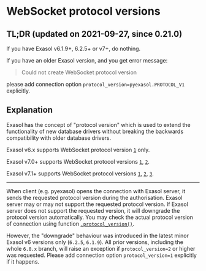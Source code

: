 # WebSocket protocol versions

## TL;DR (updated on 2021-09-27, since 0.21.0)

If you have Exasol v6.1.9+, 6.2.5+ or v7+, do nothing.

If you have an older Exasol version, and you get error message:

> Could not create WebSocket protocol version

please add connection option `protocol_version=pyexasol.PROTOCOL_V1` explicitly.

## Explanation

Exasol has the concept of "protocol version" which is used to extend the functionality of new database drivers without breaking the backwards compatibility with older database drivers.

Exasol v6.x supports WebSocket protocol version [`1`](https://github.com/exasol/websocket-api/blob/master/docs/WebsocketAPIV1.md) only.

Exasol v7.0+ supports WebSocket protocol versions [`1`](https://github.com/exasol/websocket-api/blob/master/docs/WebsocketAPIV1.md), [`2`](https://github.com/exasol/websocket-api/blob/master/docs/WebsocketAPIV2.md).

Exasol v7.1+ supports WebSocket protocol versions [`1`](https://github.com/exasol/websocket-api/blob/master/docs/WebsocketAPIV1.md), [`2`](https://github.com/exasol/websocket-api/blob/master/docs/WebsocketAPIV2.md), [`3`](https://github.com/exasol/websocket-api/blob/master/docs/WebsocketAPIV3.md).

---

When client (e.g. pyexasol) opens the connection with Exasol server, it sends the requested protocol version during the authorisation. Exasol server may or may not support the requested protocol version. If Exasol server does not support the requested version, it will downgrade the protocol version automatically. You may check the actual protocol version of connection using function [`.protocol_version()`](/docs/REFERENCE.md#protocol_version).

However, the "downgrade" behaviour was introduced in the latest minor Exasol v6 versions only (`6.2.5`, `6.1.9`). All prior versions, including the whole `6.0.x` branch, will raise an exception if `protocol_version=2` or higher was requested. Please add connection option `protocol_version=1` explicitly if it happens.
